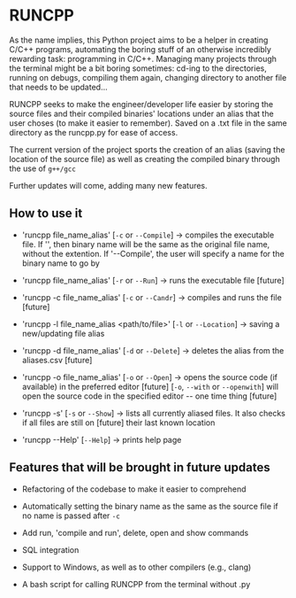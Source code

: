 # RUNCPP
As the name implies, this Python project aims to be a helper in creating C/C++ programs, automating the boring stuff of an otherwise incredibly rewarding task: programming in C/C++. Managing many projects through the terminal might be a bit boring sometimes: cd-ing to the directories, running on debugs, compiling them again, changing directory to another file that needs to be updated... 

RUNCPP seeks to make the engineer/developer life easier by storing the source files and their compiled binaries' locations under an alias that the user choses (to make it easier to remember). Saved on a .txt file in the same directory as the runcpp.py for ease of access. 

The current version of the project sports the creation of an alias (saving the location of the source file) as well as creating the compiled binary through the use of `g++/gcc`

Further updates will come, adding many new features.

## How to use it
* 'runcpp file\_name\_alias' [`-c` or `--Compile`] -> compiles the executable file. If '', then binary name will be the same as the 		original file name, without the extention. If '--Compile', the user will specify a name for the binary name to go by

* 'runcpp file\_name\_alias' [`-r` or `--Run`] -> runs the executable file [future]

* 'runcpp -c file\_name\_alias' [`-c` or `--Candr`] -> compiles and runs the file [future]

* 'runcpp -l file\_name\_alias \<path/to/file>' [`-l` or `--Location`] -> saving a new/updating file alias

* 'runcpp -d file\_name\_alias' [`-d` or `--Delete`] -> deletes the alias from the aliases.csv [future]

* 'runcpp -o file\_name\_alias' [`-o` or `--Open`] -> opens the source code (if available) in the preferred editor [future]
       [`-o`, `--with` or `--openwith`] will open the source code in the specified editor -- one time thing [future]

* 'runcpp -s' [`-s` or `--Show`] -> lists all currently aliased files. It also checks if all files are still on [future] their last known location

* 'runcpp --Help' [`--Help`] -> prints help page


## Features that will be brought in future updates
* Refactoring of the codebase to make it easier to comprehend

* Automatically setting the binary name as the same as the source file if no name is passed after `-c`

* Add run, 'compile and run', delete, open and show commands

* SQL integration

* Support to Windows, as well as to other compilers (e.g., clang)

* A bash script for calling RUNCPP from the terminal without .py
